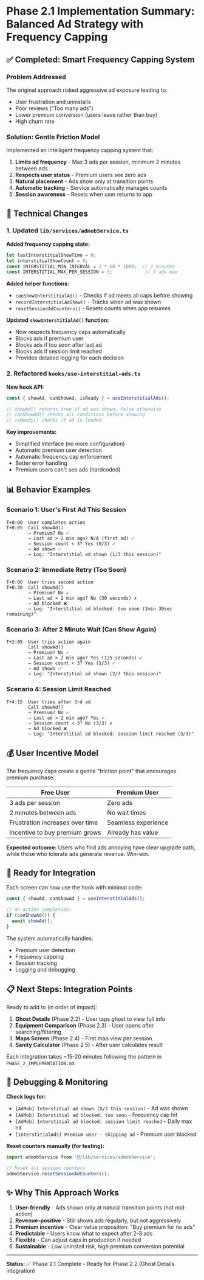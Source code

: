 # Phase 2.1 Implementation Summary: Balanced Ad Strategy with Frequency Capping

## ✅ Completed: Smart Frequency Capping System

### Problem Addressed
The original approach risked aggressive ad exposure leading to:
- User frustration and uninstalls
- Poor reviews ("Too many ads")
- Lower premium conversion (users leave rather than buy)
- High churn rate

### Solution: Gentle Friction Model
Implemented an intelligent frequency capping system that:
1. **Limits ad frequency** - Max 3 ads per session, minimum 2 minutes between ads
2. **Respects user status** - Premium users see zero ads
3. **Natural placement** - Ads show only at transition points
4. **Automatic tracking** - Service automatically manages counts
5. **Session awareness** - Resets when user returns to app

## 🔧 Technical Changes

### 1. Updated `lib/services/admobService.ts`

**Added frequency capping state:**
```typescript
let lastInterstitialShowTime = 0;
let interstitialShowCount = 0;
const INTERSTITIAL_MIN_INTERVAL = 2 * 60 * 1000;  // 2 minutes
const INTERSTITIAL_MAX_PER_SESSION = 3;            // 3 ads max
```

**Added helper functions:**
- `canShowInterstitialAd()` - Checks if ad meets all caps before showing
- `recordInterstitialAdShow()` - Tracks when ad was shown
- `resetSessionAdCounters()` - Resets counts when app resumes

**Updated `showInterstitialAd()` function:**
- Now respects frequency caps automatically
- Blocks ads if premium user
- Blocks ads if too soon after last ad
- Blocks ads if session limit reached
- Provides detailed logging for each decision

### 2. Refactored `hooks/use-interstitial-ads.ts`

**New hook API:**
```typescript
const { showAd, canShowAd, isReady } = useInterstitialAds();

// showAd() returns true if ad was shown, false otherwise
// canShowAd() checks all conditions before showing
// isReady() checks if ad is loaded
```

**Key improvements:**
- Simplified interface (no more configuration)
- Automatic premium user detection
- Automatic frequency cap enforcement
- Better error handling
- Premium users can't see ads (hardcoded)

## 📊 Behavior Examples

### Scenario 1: User's First Ad This Session
```
T+0:00  User completes action
T+0:05  Call showAd()
        → Premium? No ✓
        → Last ad > 2 min ago? N/A (first ad) ✓
        → Session count < 3? Yes (0/3) ✓
        → Ad shown ✅
        → Log: "Interstitial ad shown (1/3 this session)"
```

### Scenario 2: Immediate Retry (Too Soon)
```
T+0:00  User tries second action
T+0:30  Call showAd()
        → Premium? No ✓
        → Last ad > 2 min ago? No (30 seconds) ✗
        → Ad blocked ❌
        → Log: "Interstitial ad blocked: too soon (1min 30sec remaining)"
```

### Scenario 3: After 2 Minute Wait (Can Show Again)
```
T+2:05  User tries action again
        Call showAd()
        → Premium? No ✓
        → Last ad > 2 min ago? Yes (125 seconds) ✓
        → Session count < 3? Yes (1/3) ✓
        → Ad shown ✅
        → Log: "Interstitial ad shown (2/3 this session)"
```

### Scenario 4: Session Limit Reached
```
T+4:15  User tries after 3rd ad
        Call showAd()
        → Premium? No ✓
        → Last ad > 2 min ago? Yes ✓
        → Session count < 3? No (3/3) ✗
        → Ad blocked ❌
        → Log: "Interstitial ad blocked: session limit reached (3/3)"
```

## 💰 User Incentive Model

The frequency caps create a gentle "friction point" that encourages premium purchase:

| Free User | Premium User |
|-----------|--------------|
| 3 ads per session | Zero ads |
| 2 minutes between ads | No wait times |
| Frustration increases over time | Seamless experience |
| Incentive to buy premium grows | Already has value |

**Expected outcome:** Users who find ads annoying have clear upgrade path, while those who tolerate ads generate revenue. Win-win.

## 🚀 Ready for Integration

Each screen can now use the hook with minimal code:

```typescript
const { showAd, canShowAd } = useInterstitialAds();

// On action completion:
if (canShowAd()) {
  await showAd();
}
```

The system automatically handles:
- Premium user detection
- Frequency capping
- Session tracking
- Logging and debugging

## 📋 Next Steps: Integration Points

Ready to add to (in order of impact):

1. **Ghost Details** (Phase 2.2) - User taps ghost to view full info
2. **Equipment Comparison** (Phase 2.3) - User opens after searching/filtering
3. **Maps Screen** (Phase 2.4) - First map view per session
4. **Sanity Calculator** (Phase 2.5) - After user calculates result

Each integration takes ~15-20 minutes following the pattern in `PHASE_2_IMPLEMENTATION.md`.

## 🧪 Debugging & Monitoring

**Check logs for:**
- `[AdMob] Interstitial ad shown (X/3 this session)` - Ad was shown
- `[AdMob] Interstitial ad blocked: too soon` - Frequency cap hit
- `[AdMob] Interstitial ad blocked: session limit reached` - Daily max hit
- `[InterstitialAds] Premium user - skipping ad` - Premium user blocked

**Reset counters manually (for testing):**
```typescript
import admobService from '@/lib/services/admobService';

// Reset all session counters
admobService.resetSessionAdCounters();
```

## ✨ Why This Approach Works

1. **User-friendly** - Ads shown only at natural transition points (not mid-action)
2. **Revenue-positive** - Still shows ads regularly, but not aggressively
3. **Premium incentive** - Clear value proposition: "Buy premium for no ads"
4. **Predictable** - Users know what to expect after 2-3 ads
5. **Flexible** - Can adjust caps in production if needed
6. **Sustainable** - Low uninstall risk, high premium conversion potential

---

**Status:** ✅ Phase 2.1 Complete - Ready for Phase 2.2 (Ghost Details integration)
